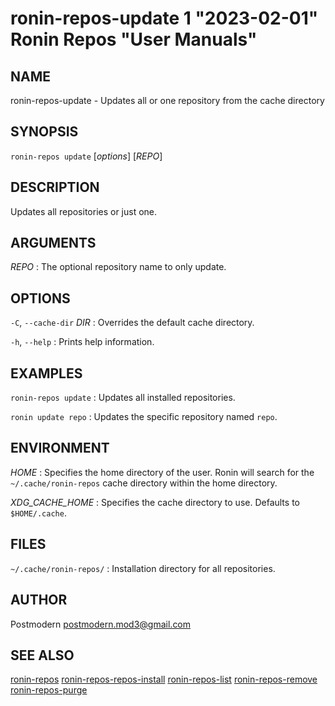 # ronin-repos-update 1 "2023-02-01" Ronin Repos "User Manuals"

## NAME

ronin-repos-update - Updates all or one repository from the cache directory

## SYNOPSIS

`ronin-repos update` [*options*] [*REPO*]

## DESCRIPTION

Updates all repositories or just one.

## ARGUMENTS

*REPO*
: The optional repository name to only update.

## OPTIONS

`-C`, `--cache-dir` *DIR*
: Overrides the default cache directory.

`-h`, `--help`
: Prints help information.

## EXAMPLES

`ronin-repos update`
: Updates all installed repositories.

`ronin update repo`
: Updates the specific repository named `repo`.

## ENVIRONMENT

*HOME*
: Specifies the home directory of the user. Ronin will search for the
  `~/.cache/ronin-repos` cache directory within the home directory.

*XDG_CACHE_HOME*
: Specifies the cache directory to use. Defaults to `$HOME/.cache`.

## FILES

`~/.cache/ronin-repos/`
: Installation directory for all repositories.

## AUTHOR

Postmodern <postmodern.mod3@gmail.com>

## SEE ALSO

[ronin-repos](ronin-repos.1.md) [ronin-repos-repos-install](ronin-repos-repos-install.1.md) [ronin-repos-list](ronin-repos-list.1.md) [ronin-repos-remove](ronin-repos-remove.1.md) [ronin-repos-purge](ronin-repos-purge.1.md)